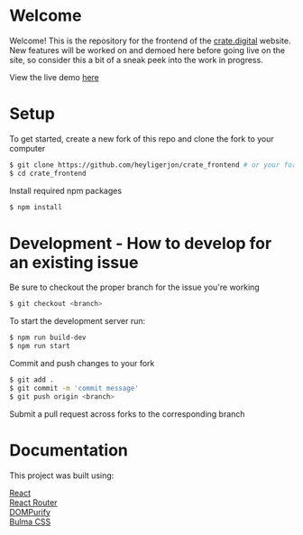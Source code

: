 # Welcome
Welcome! This is the repository for the frontend of the [crate.digital](https://www.crate.digital) website. New features will be worked on and demoed here before going live on the site, so consider this a bit of a sneak peek into the work in progress. 

View the live demo [here](https://heyligerjon.github.io/crate_frontend/)

# Setup
To get started, create a new fork of this repo and clone the fork to your computer
```bash
$ git clone https://github.com/heyligerjon/crate_frontend # or your fork
$ cd crate_frontend
```

Install required npm packages
```bash
$ npm install
```

# Development - How to develop for an existing issue
Be sure to checkout the proper branch for the issue you're working
```bash
$ git checkout <branch>
```

To start the development server run:
```bash
$ npm run build-dev
$ npm run start
```

Commit and push changes to your fork
```bash
$ git add .
$ git commit -m 'commit message'
$ git push origin <branch>
```

Submit a pull request across forks to the corresponding branch

# Documentation
This project was built using:

[React](https://react.dev/reference/react)\
[React Router](https://reactrouter.com/en/main)\
[DOMPurify](https://github.com/cure53/DOMPurify)\
[Bulma CSS](https://bulma.io/documentation/)